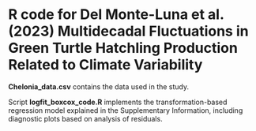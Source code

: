 # R code for Del Monte-Luna et al. (2023) Multidecadal Fluctuations in Green Turtle Hatchling Production Related to Climate Variability

**Chelonia_data.csv** contains the data used in the study.

Script **logfit_boxcox_code.R** implements the transformation-based regression model explained in the Supplementary Information, including diagnostic plots based on analysis of residuals.


